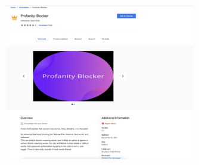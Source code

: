 ![alt text](https://github.com/User319183/Profanity-Blocker_Extension.Docs/blob/main/assets/without_adding.png)